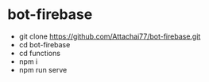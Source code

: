 # bot-firebase

- git clone https://github.com/Attachai77/bot-firebase.git
- cd bot-firebase
- cd functions
- npm i
- npm run serve
